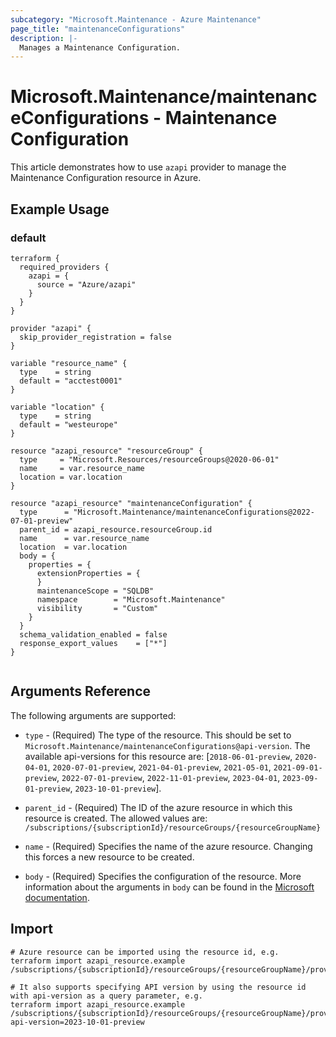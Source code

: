 ```yaml
---
subcategory: "Microsoft.Maintenance - Azure Maintenance"
page_title: "maintenanceConfigurations"
description: |-
  Manages a Maintenance Configuration.
---
```


# Microsoft.Maintenance/maintenanceConfigurations - Maintenance Configuration

This article demonstrates how to use `azapi` provider to manage the Maintenance Configuration resource in Azure.

## Example Usage

### default

```hcl
terraform {
  required_providers {
    azapi = {
      source = "Azure/azapi"
    }
  }
}

provider "azapi" {
  skip_provider_registration = false
}

variable "resource_name" {
  type    = string
  default = "acctest0001"
}

variable "location" {
  type    = string
  default = "westeurope"
}

resource "azapi_resource" "resourceGroup" {
  type     = "Microsoft.Resources/resourceGroups@2020-06-01"
  name     = var.resource_name
  location = var.location
}

resource "azapi_resource" "maintenanceConfiguration" {
  type      = "Microsoft.Maintenance/maintenanceConfigurations@2022-07-01-preview"
  parent_id = azapi_resource.resourceGroup.id
  name      = var.resource_name
  location  = var.location
  body = {
    properties = {
      extensionProperties = {
      }
      maintenanceScope = "SQLDB"
      namespace        = "Microsoft.Maintenance"
      visibility       = "Custom"
    }
  }
  schema_validation_enabled = false
  response_export_values    = ["*"]
}


```



## Arguments Reference

The following arguments are supported:

* `type` - (Required) The type of the resource. This should be set to `Microsoft.Maintenance/maintenanceConfigurations@api-version`. The available api-versions for this resource are: [`2018-06-01-preview`, `2020-04-01`, `2020-07-01-preview`, `2021-04-01-preview`, `2021-05-01`, `2021-09-01-preview`, `2022-07-01-preview`, `2022-11-01-preview`, `2023-04-01`, `2023-09-01-preview`, `2023-10-01-preview`].

* `parent_id` - (Required) The ID of the azure resource in which this resource is created. The allowed values are:  
  `/subscriptions/{subscriptionId}/resourceGroups/{resourceGroupName}`

* `name` - (Required) Specifies the name of the azure resource. Changing this forces a new resource to be created.

* `body` - (Required) Specifies the configuration of the resource. More information about the arguments in `body` can be found in the [Microsoft documentation](https://learn.microsoft.com/en-us/azure/templates/Microsoft.Maintenance/maintenanceConfigurations?pivots=deployment-language-terraform).

## Import

 ```shell
 # Azure resource can be imported using the resource id, e.g.
 terraform import azapi_resource.example /subscriptions/{subscriptionId}/resourceGroups/{resourceGroupName}/providers/Microsoft.Maintenance/maintenanceConfigurations/{resourceName}
 
 # It also supports specifying API version by using the resource id with api-version as a query parameter, e.g.
 terraform import azapi_resource.example /subscriptions/{subscriptionId}/resourceGroups/{resourceGroupName}/providers/Microsoft.Maintenance/maintenanceConfigurations/{resourceName}?api-version=2023-10-01-preview
 ```
